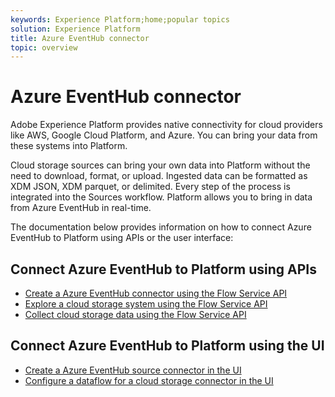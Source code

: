 ```yaml
---
keywords: Experience Platform;home;popular topics
solution: Experience Platform
title: Azure EventHub connector
topic: overview
---
```


# Azure EventHub connector

Adobe Experience Platform provides native connectivity for cloud providers like AWS, Google Cloud Platform, and Azure. You can bring your data from these systems into Platform.

Cloud storage sources can bring your own data into Platform without the need to download, format, or upload. Ingested data can be formatted as XDM JSON, XDM parquet, or delimited. Every step of the process is integrated into the Sources workflow. Platform allows you to bring in data from Azure EventHub in real-time.

The documentation below provides information on how to connect Azure EventHub to Platform using APIs or the user interface:

## Connect Azure EventHub to Platform using APIs

- [Create a Azure EventHub connector using the Flow Service API](../../tutorials/api/create/cloud-storage/eventhub.md)
- [Explore a cloud storage system using the Flow Service API](../../tutorials/api/explore/cloud-storage.md)
- [Collect cloud storage data using the Flow Service API](../../tutorials/api/collect/cloud-storage.md)

## Connect Azure EventHub to Platform using the UI

- [Create a Azure EventHub source connector in the UI](../../tutorials/ui/create/cloud-storage/eventhub.md)
- [Configure a dataflow for a cloud storage connector in the UI](../../tutorials/ui/dataflow/streaming/cloud-storage.md)